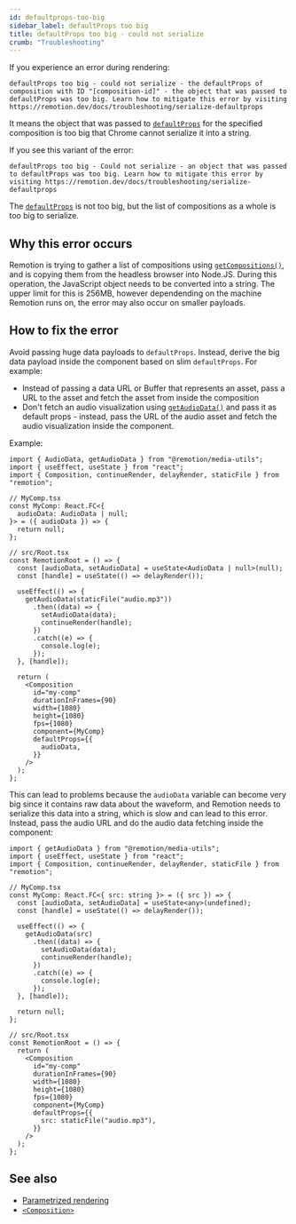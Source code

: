 ```yaml
---
id: defaultprops-too-big
sidebar_label: defaultProps too big
title: defaultProps too big - could not serialize
crumb: "Troubleshooting"
---
```


If you experience an error during rendering:

```
defaultProps too big - could not serialize - the defaultProps of composition with ID "[composition-id]" - the object that was passed to defaultProps was too big. Learn how to mitigate this error by visiting https://remotion.dev/docs/troubleshooting/serialize-defaultprops
```

It means the object that was passed to [`defaultProps`](/docs/composition#defaultprops) for the specified composition is too big that Chrome cannot serialize it into a string.

If you see this variant of the error:

```
defaultProps too big - Could not serialize - an object that was passed to defaultProps was too big. Learn how to mitigate this error by visiting https://remotion.dev/docs/troubleshooting/serialize-defaultprops
```

The [`defaultProps`](/docs/composition#defaultprops) is not too big, but the list of compositions as a whole is too big to serialize.

## Why this error occurs

Remotion is trying to gather a list of compositions using [`getCompositions()`](/docs/renderer/get-compositions), and is copying them from the headless browser into Node.JS. During this operation, the JavaScript object needs to be converted into a string. The upper limit for this is 256MB, however dependending on the machine Remotion runs on, the error may also occur on smaller payloads.

## How to fix the error

Avoid passing huge data payloads to `defaultProps`. Instead, derive the big data payload inside the component based on slim `defaultProps`. For example:

- Instead of passing a data URL or Buffer that represents an asset, pass a URL to the asset and fetch the asset from inside the composition
- Don't fetch an audio visualization using [`getAudioData()`](/docs/get-audio-data) and pass it as default props - instead, pass the URL of the audio asset and fetch the audio visualization inside the component.

Example:

```tsx twoslash title="❌ Avoid - big data chunk as defaultProps"
import { AudioData, getAudioData } from "@remotion/media-utils";
import { useEffect, useState } from "react";
import { Composition, continueRender, delayRender, staticFile } from "remotion";

// MyComp.tsx
const MyComp: React.FC<{
  audioData: AudioData | null;
}> = ({ audioData }) => {
  return null;
};

// src/Root.tsx
const RemotionRoot = () => {
  const [audioData, setAudioData] = useState<AudioData | null>(null);
  const [handle] = useState(() => delayRender());

  useEffect(() => {
    getAudioData(staticFile("audio.mp3"))
      .then((data) => {
        setAudioData(data);
        continueRender(handle);
      })
      .catch((e) => {
        console.log(e);
      });
  }, [handle]);

  return (
    <Composition
      id="my-comp"
      durationInFrames={90}
      width={1080}
      height={1080}
      fps={1080}
      component={MyComp}
      defaultProps={{
        audioData,
      }}
    />
  );
};
```

This can lead to problems because the `audioData` variable can become very big since it contains raw data about the waveform, and Remotion needs to serialize this data into a string, which is slow and can lead to this error. Instead, pass the audio URL and do the audio data fetching inside the component:

```tsx twoslash title="✅ Do - Fetch data inside composition"
import { getAudioData } from "@remotion/media-utils";
import { useEffect, useState } from "react";
import { Composition, continueRender, delayRender, staticFile } from "remotion";

// MyComp.tsx
const MyComp: React.FC<{ src: string }> = ({ src }) => {
  const [audioData, setAudioData] = useState<any>(undefined);
  const [handle] = useState(() => delayRender());

  useEffect(() => {
    getAudioData(src)
      .then((data) => {
        setAudioData(data);
        continueRender(handle);
      })
      .catch((e) => {
        console.log(e);
      });
  }, [handle]);

  return null;
};

// src/Root.tsx
const RemotionRoot = () => {
  return (
    <Composition
      id="my-comp"
      durationInFrames={90}
      width={1080}
      height={1080}
      fps={1080}
      component={MyComp}
      defaultProps={{
        src: staticFile("audio.mp3"),
      }}
    />
  );
};
```

## See also

- [Parametrized rendering](/docs/parametrized-rendering)
- [`<Composition>`](/docs/composition)

